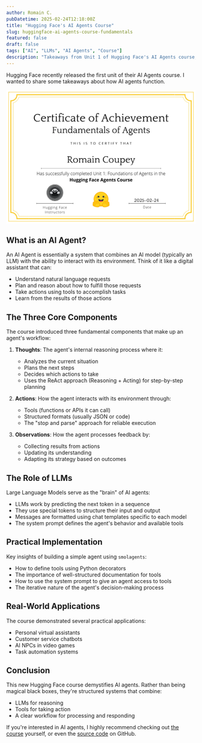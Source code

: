 ```yaml
---
author: Romain C.
pubDatetime: 2025-02-24T12:18:00Z
title: "Hugging Face's AI Agents Course"
slug: huggingface-ai-agents-course-fundamentals
featured: false
draft: false
tags: ["AI", "LLMs", "AI Agents", "Course"]
description: "Takeaways from Unit 1 of Hugging Face's AI Agents course, breaking down the fundamentals of how AI agents work."
---
```


Hugging Face recently released the first unit of their AI Agents course. I wanted to share some takeaways about how AI agents function.

![Certificate of Achievement](../../assets/images/ai_agents_fundamentals.png)

## What is an AI Agent?

An AI Agent is essentially a system that combines an AI model (typically an LLM) with the ability to interact with its environment. Think of it like a digital assistant that can:

- Understand natural language requests
- Plan and reason about how to fulfill those requests
- Take actions using tools to accomplish tasks
- Learn from the results of those actions

## The Three Core Components

The course introduced three fundamental components that make up an agent's workflow:

1. **Thoughts**: The agent's internal reasoning process where it:

   - Analyzes the current situation
   - Plans the next steps
   - Decides which actions to take
   - Uses the ReAct approach (Reasoning + Acting) for step-by-step planning

2. **Actions**: How the agent interacts with its environment through:

   - Tools (functions or APIs it can call)
   - Structured formats (usually JSON or code)
   - The "stop and parse" approach for reliable execution

3. **Observations**: How the agent processes feedback by:
   - Collecting results from actions
   - Updating its understanding
   - Adapting its strategy based on outcomes

## The Role of LLMs

Large Language Models serve as the "brain" of AI agents:

- LLMs work by predicting the next token in a sequence
- They use special tokens to structure their input and output
- Messages are formatted using chat templates specific to each model
- The system prompt defines the agent's behavior and available tools

## Practical Implementation

Key insights of building a simple agent using `smolagents`:

- How to define tools using Python decorators
- The importance of well-structured documentation for tools
- How to use the system prompt to give an agent access to tools
- The iterative nature of the agent's decision-making process

## Real-World Applications

The course demonstrated several practical applications:

- Personal virtual assistants
- Customer service chatbots
- AI NPCs in video games
- Task automation systems

## Conclusion

This new Hugging Face course demystifies AI agents. Rather than being magical black boxes, they're structured systems that combine:

- LLMs for reasoning
- Tools for taking action
- A clear workflow for processing and responding

If you're interested in AI agents, I highly recommend checking out [the course](https://hf.co/learn/agents-course) yourself, or even the [source code](https://github.com/huggingface/agents-course) on GitHub.
